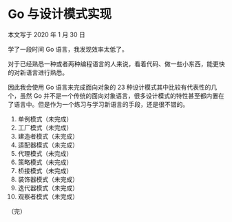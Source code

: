 # Go 与设计模式实现

本文写于 2020 年 1 月 30 日

学了一段时间 Go 语言，我发现效率太低了。

对于已经熟悉一种或者两种编程语言的人来说，看着代码、做一些小东西，能更快的对新语言进行熟悉。

因此我会使用 Go 语言来完成面向对象的 23 种设计模式其中比较有代表性的几个，虽然 Go 并不是一个传统的面向对象语言，很多设计模式的特性甚至都内置在了语言中。但是作为一个练习与学习新语言的手段，还是很不错的。

1. 单例模式（未完成）
2. 工厂模式（未完成）
3. 建造者模式（未完成）
4. 适配器模式（未完成）
5. 代理模式（未完成）
6. 策略模式（未完成）
7. 桥接模式（未完成）
8. 装饰器模式（未完成）
9. 迭代器模式（未完成）
10. 观察者模式（未完成）

（完）
